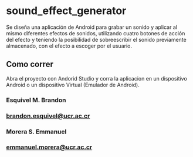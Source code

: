 # sound_effect_generator
Se diseña una aplicación de Android para grabar un sonido y aplicar al mismo diferentes efectos de sonidos, utilizando cuatro botones
de acción del efecto y teniendo la posibilidad de sobreescribir el sonido previamente almacenado, con el efecto a escoger por el 
usuario.

## Como correr
Abra el proyecto con Andorid Studio y corra la aplicacion en un dispositivo Android o un dispositivo Virtual (Emulador de Android).
### Esquivel M. Brandon
### brandon.esquivel@ucr.ac.cr
### Morera S. Emmanuel
### emmanuel.morera@ucr.ac.cr
